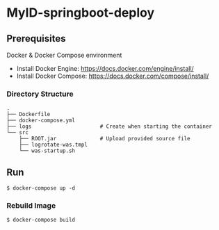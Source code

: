 # MyID-springboot-deploy



## Prerequisites

Docker & Docker Compose environment

* Install Docker Engine: https://docs.docker.com/engine/install/
* Install Docker Compose: https://docs.docker.com/compose/install/


### Directory Structure

```
.
├── Dockerfile
├── docker-compose.yml
├── logs                      # Create when starting the container 
└── src
    ├── ROOT.jar              # Upload provided source file 
    ├── logrotate-was.tmpl
    └── was-startup.sh
```

## Run
```
$ docker-compose up -d
```

### Rebuild Image
```
$ docker-compose build
```

